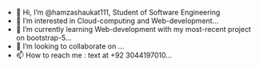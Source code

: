 - 👋 Hi, I’m @hamzashaukat111, Student of Software Engineering
- 👀 I’m interested in Cloud-computing and Web-development...
- 🌱 I’m currently learning Web-development with my most-recent project on bootstrap-5...
- 💞️ I’m looking to collaborate on ...
- 📫 How to reach me : text at +92 3044197010...

<!---
hamzashaukat111/hamzashaukat111 is a ✨ special ✨ repository because its `README.md` (this file) appears on your GitHub profile.
You can click the Preview link to take a look at your changes.
--->
